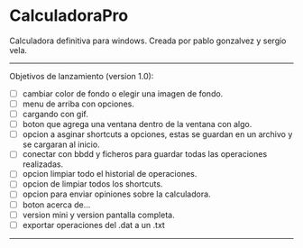 # CalculadoraPro
Calculadora definitiva para windows.
Creada por pablo gonzalvez y sergio vela.

<hr/>

Objetivos de lanzamiento (version 1.0):

 - [ ] cambiar color de fondo o elegir una imagen de fondo. <br/>
 - [ ] menu de arriba con opciones. <br/>
 - [ ] cargando con gif. <br/>
 - [ ] boton que agrega una ventana dentro de la ventana con algo. <br/>
 - [ ] opcion a asginar shortcuts a opciones, estas se guardan en un archivo y se cargaran al inicio. <br/>
 - [ ] conectar con bbdd y ficheros para guardar todas las operaciones realizadas. <br/>
 - [ ] opcion limpiar todo el historial de operaciones. <br/>
 - [ ] opcion de limpiar todos los shortcuts. <br/>
 - [ ] opcion para enviar opiniones sobre la calculadora. <br/>
 - [ ] boton acerca de... <br/>
 - [ ] version mini y version pantalla completa. <br/>
 - [ ] exportar operaciones del .dat a un .txt <br/>
 
<hr/>
